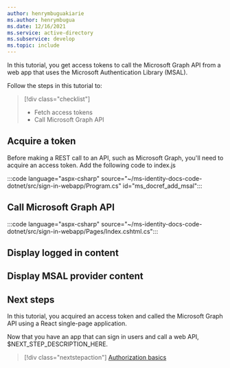 ```yaml
---
author: henrymbuguakiarie
ms.author: henrymbugua
ms.date: 12/16/2021
ms.service: active-directory
ms.subservice: develop
ms.topic: include
---
```


In this tutorial, you get access tokens to call the Microsoft Graph API from a web app that uses the Microsoft Authentication Library (MSAL).

Follow the steps in this tutorial to:

> [!div class="checklist"]
>
> - Fetch access tokens
> - Call Microsoft Graph API

## Acquire a token

Before making a REST call to an API, such as Microsoft Graph, you'll need to acquire an access token. Add the following code to index.js

:::code language="aspx-csharp" source="~/ms-identity-docs-code-dotnet/src/sign-in-webapp/Program.cs" id="ms_docref_add_msal":::

## Call Microsoft Graph API

:::code language="aspx-csharp" source="~/ms-identity-docs-code-dotnet/src/sign-in-webapp/Pages/Index.cshtml.cs":::

## Display logged in content

## Display MSAL provider content

## Next steps

In this tutorial, you acquired an access token and called the Microsoft Graph API using a React single-page application.

Now that you have an app that can sign in users and call a web API, $NEXT_STEP_DESCRIPTION_HERE.

> [!div class="nextstepaction"]
> [Authorization basics](../../authorization-basics.md)
